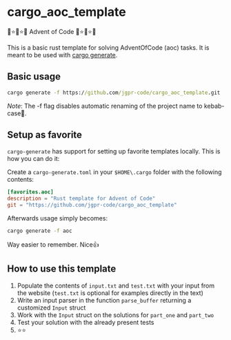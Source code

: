 # cargo_aoc_template

🎄⭐🎄⭐🎄 Advent of Code 🎄⭐🎄⭐🎄

This is a basic rust template for solving AdventOfCode (aoc) tasks.
It is meant to be used with [cargo generate](https://cargo-generate.github.io/cargo-generate/index.html).

## Basic usage

```cmd
cargo generate -f https://github.com/jgpr-code/cargo_aoc_template.git
```

*Note*: The -f flag disables automatic renaming of the project name to
kebab-case🥙.

## Setup as favorite

``cargo-generate`` has support for setting up favorite templates locally.
This is how you can do it:

Create a ``cargo-generate.toml`` in your ``$HOME\.cargo`` folder with the
following contents:

```toml
[favorites.aoc]
description = "Rust template for Advent of Code"
git = "https://github.com/jgpr-code/cargo_aoc_template"
```

Afterwards usage simply becomes:

```cmd
cargo generate -f aoc
```

Way easier to remember. Nice👍

## How to use this template

1. Populate the contents of ``input.txt`` and ``test.txt`` with your input
   from the website (``test.txt`` is optional for examples directly in the text)
2. Write an input parser in the function ``parse_buffer`` returning
   a customized ``Input`` struct
3. Work with the ``Input`` struct on the solutions for ``part_one`` and
   ``part_two``
4. Test your solution with the already present tests
5. ⭐⭐
